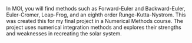 In MOI, you will find methods such as Forward-Euler and Backward-Euler, Euler-Cromer, Leap-Frog, and an eighth order Runge-Kutta-Nystrom. This was created this for my final project in a Numerical Methods course. The project uses numerical integration methods and explores their strengths and weaknesses in recreating the solar system.
